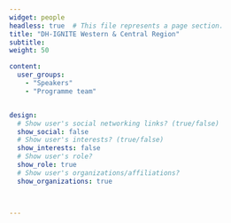 ```yaml
---
widget: people
headless: true  # This file represents a page section.
title: "DH-IGNITE Western & Central Region"
subtitle: 
weight: 50

content:
  user_groups:
    - "Speakers"
    - "Programme team"


design:
  # Show user's social networking links? (true/false)
  show_social: false
  # Show user's interests? (true/false)
  show_interests: false
  # Show user's role?
  show_role: true
  # Show user's organizations/affiliations?
  show_organizations: true



---
```


